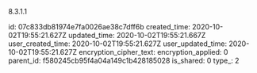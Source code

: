 8.3.1.1

id: 07c833db81974e7fa0026ae38c7dff6b
created_time: 2020-10-02T19:55:21.627Z
updated_time: 2020-10-02T19:55:21.667Z
user_created_time: 2020-10-02T19:55:21.627Z
user_updated_time: 2020-10-02T19:55:21.627Z
encryption_cipher_text: 
encryption_applied: 0
parent_id: f580245cb95f4a04a149c1b428185028
is_shared: 0
type_: 2
